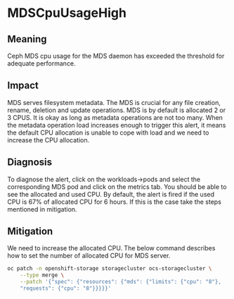 # MDSCpuUsageHigh

## Meaning

Ceph MDS cpu usage for the MDS daemon has exceeded the threshold for adequate
performance.

## Impact

MDS serves filesystem metadata. The MDS is crucial for any file creation,
rename, deletion and update operations.
MDS is by default is allocated 2 or 3 CPUS.
It is okay as long as metadata operations are not too many.
When the metadata operation load increases enough to trigger this alert,
it means the default CPU allocation is unable to cope with load and we need to
increase the CPU allocation.

## Diagnosis

To diagnose the alert, click on the workloads->pods and select the
corresponding MDS pod and click on the metrics tab.
You should be able to see the allocated and used CPU. By default,
the alert is fired if the used CPU is 67% of allocated CPU for 6 hours.
If this is the case take the steps mentioned in mitigation.

## Mitigation

We need to increase the allocated CPU. The below command describes
how to set the number of allocated CPU for MDS server.

```bash
oc patch -n openshift-storage storagecluster ocs-storagecluster \
    --type merge \
    --patch '{"spec": {"resources": {"mds": {"limits": {"cpu": "8"},
    "requests": {"cpu": "8"}}}}}'
```
